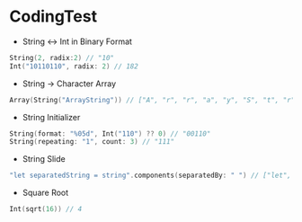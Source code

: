 # CodingTest

- String <-> Int in Binary Format
``` Swift
String(2, radix:2) // "10"
Int("10110110", radix: 2) // 182
```

- String -> Character Array
``` Swift
Array(String("ArrayString")) // ["A", "r", "r", "a", "y", "S", "t", "r", "i", "n", "g"]
```

- String Initializer
``` Swift
String(format: "%05d", Int("110") ?? 0) // "00110"
String(repeating: "1", count: 3) // "111"
```

- String Slide
``` Swift
"let separatedString = string".components(separatedBy: " ") // ["let", "separatedString", "=", "string"]
```

- Square Root
``` Swift
Int(sqrt(16)) // 4
```
